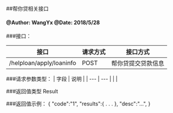 ##帮你贷相关接口
    
#### @Author: WangYx @Date: 2018/5/28 

###接口： 

| 接口 | 请求方式 | 接口方式 |
| ---  | --- | --- |
| /helploan/apply/loaninfo | POST | 帮你贷提交贷款信息 |

###请求参数类型：
| 字段 | 说明 |
| ---  | --- |
|  |

###返回值类型
    Result
    
###返回值示例：
    {
        "code":"1",
        "results":{
            .
            .
            .
        },
        "desc":"...",
    }